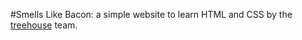 #Smells Like Bacon: a simple website to learn HTML and CSS by the [treehouse](http://teamtreehouse.com) team. 